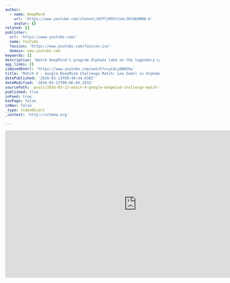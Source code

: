```yaml
---
author:
  - name: DeepMind
    url: 'https://www.youtube.com/channel/UCP7jMXSY2xbc3KCAE0MHQ-A'
    avatar: {}
related: []
publisher:
  url: 'https://www.youtube.com/'
  name: YouTube
  favicon: 'https://www.youtube.com/favicon.ico'
  domain: www.youtube.com
keywords: []
description: "Watch DeepMind's program AlphaGo take on the legendary Lee Sedol (9-dan pro), the top Go player of the past decade, in a $1M 5-game challenge match in Seoul. This is the livestream for Match 4 to be played on: 13th March 13:00 KST (local), 04:00 GMT; note for US viewers this is the day before on: 12th March 20:00 PT, 23:00 ET."
app_links: []
isBasedOnUrl: 'https://www.youtube.com/watch?v=yCALyQRN3hw'
title: 'Match 4 - Google DeepMind Challenge Match: Lee Sedol vs AlphaGo'
datePublished: '2016-03-13T09:40:44.638Z'
dateModified: '2016-03-13T09:06:04.293Z'
sourcePath: _posts/2016-03-13-match-4-google-deepmind-challenge-match-lee-sedol-vs-alph.md
published: true
inFeed: true
hasPage: false
inNav: false
_type: VideoObject
_context: 'http://schema.org'

---
```

<iframe src="https://cdn.embedly.com/widgets/media.html?src=https%3A%2F%2Fwww.youtube.com%2Fembed%2FyCALyQRN3hw%3Ffeature%3Doembed&amp;url=https%3A%2F%2Fwww.youtube.com%2Fwatch%3Fv%3DyCALyQRN3hw&amp;image=https%3A%2F%2Fi.ytimg.com%2Fvi%2FyCALyQRN3hw%2Fhqdefault.jpg&amp;key=b7d04c9b404c499eba89ee7072e1c4f7&amp;type=text%2Fhtml&amp;schema=youtube" width="854" height="480" scrolling="no" frameborder="0" allowfullscreen="allowfullscreen" style=""></iframe>